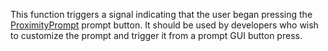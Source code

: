This function triggers a signal indicating that the user began pressing the [ProximityPrompt](https://developer.roblox.com/en-us/api-reference/class/ProximityPrompt) prompt button. It should be used by developers who wish to customize the prompt and trigger it from a prompt GUI button press.